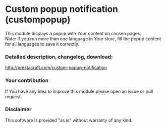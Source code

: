 # Custom popup notification (custompopup)

This module displays a popup with Your content on chosen pages.
<br />
Note: If you run more than one language in Your store, fill the popup content for all languages to save it correctly.

### Detailed description, changelog, download:
http://prestacraft.com/custom-popup-notification

### Your contribution
If You have any idea to improve this module please open an issue or pull request.

### Disclaimer
This software is provided "as is" without warranty of any kind.